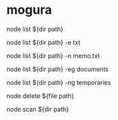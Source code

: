 # mogura

node list ${dir path}

node list ${dir path} -e txt

node list ${dir path} -n memo.txt

node list ${dir path} -eg documents

node list ${dir path} -ng temporaries

node delete ${file path}

node scan ${dir path}
